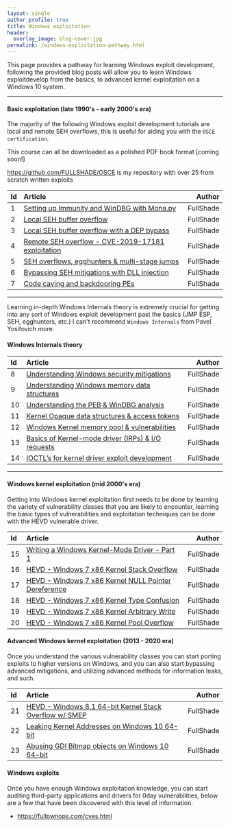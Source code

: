 ```yaml
---
layout: single
author_profile: true
title: Windows exploitation
header:
  overlay_image: blog-cover.jpg
permalink: /windows-exploitation-pathway.html
---
```


This page provides a pathway for learning Windows exploit development, following the provided blog posts will allow you to learn Windows exploitdevelop from the basics, to advanced kernel exploitation on a Windows 10 system.

----

#### Basic exploitation (late 1990's - early 2000's era)

The majority of the following Windows exploit development tutorials are local and remote SEH overflows, this is useful for aiding you with the `OSCE certification`. 

This course can all be downloaded as a polished PDF book format [coming soon!]

https://github.com/FULLSHADE/OSCE is my repository with over 25 from scratch written exploits

| Id | Article | Author  |
|:---|:--------|--------:|
| 1 | [Setting up Immunity and WinDBG with Mona.py]() | FullShade |
| 2 | [Local SEH buffer overflow]() | FullShade |
| 3 | [Local SEH buffer overflow with a DEP bypass]() | FullShade |
| 4 | [Remote SEH overflow - CVE-2019-17181 exploitation](https://fullpwnops.com/CVE-2019-17181-intrasrv-writeup/) | FullShade |
| 5 | [SEH overflows, egghunters & multi-stage jumps]() | FullShade |
| 6 | [Bypassing SEH mitigations with DLL injection](https://fullpwnops.com/nullbytebypass/) | FullShade |
| 7 | [Code caving and backdooring PEs](https://fullpwnops.com/code-caving/) | FullShade |

----

Learning in-depth Windows Internals theory is extremely crucial for getting into any sort of Windows exploit development past the basics (JMP ESP, SEH, egghunters, etc.) I can't recommend `Windows Internals` from Pavel Yosifovich more.

#### Windows Internals theory 

| Id | Article | Author  |
|:---|:--------|--------:|
| 8 | [Understanding Windows security mitigations](https://fullpwnops.com/Understanding-Exploit-mitigations/) | FullShade |
| 9 | [Understanding Windows memory data structures](https://fullpwnops.com/Stack-heaps-memory/) | FullShade |
| 10 | [Understanding the PEB & WinDBG analysis](https://fullpwnops.com/PEB-analysis-exploitation/) | FullShade |
| 11 | [Kernel Opaque data structures & access tokens](https://fullpwnops.com/token-manipulation-privs/) | FullShade |
| 12 | [Windows Kernel memory pool & vulnerabilities](https://fullpwnops.com/Windows-pool-and-vulns/) | FullShade |
| 13 | [Basics of Kernel-mode driver (IRPs) & I/O requests](https://fullpwnops.com/io-requests-basics/) | FullShade |
| 14 | [IOCTL’s for kernel driver exploit development](https://fullpwnops.com/IOCTL-kernel-drivers/) | FullShade |

----

#### Windows kernel exploitation (mid 2000's era)

Getting into Windows kernel exploitation first needs to be done by learning the variety of vulnerability classes that you are likely to encounter, learning the basic types of vulnerabilities and exploitation techniques can be done with the HEVD vulnerable driver.

| Id | Article | Author  |
|:---|:--------|--------:|
| 15 | [Writing a Windows Kernel-Mode Driver - Part 1](https://fullpwnops.com/kernel-driver1/) | FullShade |
| 16 | [HEVD - Windows 7 x86 Kernel Stack Overflow](https://fullpwnops.com/HEVD-kernel-overflow/) | FullShade |
| 17 | [HEVD - Windows 7 x86 Kernel NULL Pointer Dereference](https://fullpwnops.com/HEVD_null-pointer/) | FullShade |
| 18 | [HEVD - Windows 7 x86 Kernel Type Confusion](https://fullpwnops.com/HEVD-typeconfusion/) | FullShade |
| 19 | [HEVD - Windows 7 x86 Kernel Arbitrary Write](https://fullpwnops.com/HEVD-arbitraryoverwrite/) | FullShade |
| 20 | [HEVD - Windows 7 x86 Kernel Pool Overflow](https://fullpwnops.com/HEVD-pool-overflow/) | FullShade |

#### Advanced Windows kernel exploitation (2013 - 2020 era)

Once you understand the various vulnerability classes you can start porting exploits to higher versions on Windows, and you can also start bypassing advanced mitigations, and utilizing advanced methods for information leaks, and such.

| Id | Article | Author  |
|:---|:--------|--------:|
| 21 | [HEVD - Windows 8.1 64-bit Kernel Stack Overflow w/ SMEP](https://fullpwnops.com/HEVD-stack-smep/) | FullShade |
| 22 | [Leaking Kernel Addresses on Windows 10 64-bit](https://fullpwnops.com/Windows-10-kaslr-infoleak/) | FullShade |
| 23 | [Abusing GDI Bitmap objects on Windows 10 64-bit](https://fullpwnops.com/gdi-exploitation/) | FullShade |

#### Windows exploits

Once you have enough Windows exploitation knowledge, you can start auditing third-party applications and drivers for 0day vulnerabilities, below are a few that have been discovered with this level of information.

- https://fullpwnops.com/cves.html
